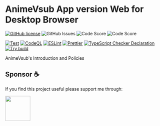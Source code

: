 # AnimeVsub App version Web for Desktop Browser

[![GitHub license](https://img.shields.io/github/license/anime-vsub/about)](https://github.com/anime-vsub/about/blob/main/LICENSE) <img alt="GitHub Issues" src="https://img.shields.io/github/issues/anime-vsub/about" /> <img alt="Code Score" src="https://api.codiga.io/project/35013/score/svg" /> <img alt="Code Score" src="https://api.codiga.io/project/35013/status/svg" />

[![Test](https://github.com/anime-vsub/about/actions/workflows/test.yml/badge.svg)](https://github.com/anime-vsub/about/actions/workflows/test.yml)
[![CodeQL](https://github.com/anime-vsub/about/actions/workflows/codeql.yml/badge.svg)](https://github.com/anime-vsub/about/actions/workflows/codeql.yml)
[![ESLint](https://github.com/anime-vsub/about/actions/workflows/eslint.yml/badge.svg)](https://github.com/anime-vsub/about/actions/workflows/eslint.yml)
[![Prettier](https://github.com/anime-vsub/about/actions/workflows/prettier.yml/badge.svg)](https://github.com/anime-vsub/about/actions/workflows/prettier.yml)
[![TypeScript Checker Declaration](https://github.com/anime-vsub/about/actions/workflows/typing.yml/badge.svg)](https://github.com/anime-vsub/about/actions/workflows/typing.yml)
[![Try build](https://github.com/anime-vsub/about/actions/workflows/try-build.yml/badge.svg)](https://github.com/anime-vsub/about/actions/workflows/try-build.yml)

AnimeVsub's Introduction and Policies

## Sponsor ☕
If you find this project useful please support me through:

[<img src="https://user-images.githubusercontent.com/45375496/209764740-d202626d-4acd-4517-a5dc-e94993eeeb0a.png" width="80" />](https://me.momo.vn/tachibshin)
